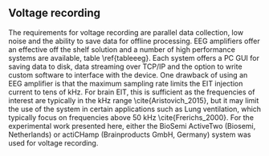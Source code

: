 ## Voltage recording
The requirements for voltage recording are parallel data collection, low noise and the ability to save data for offline processing. EEG amplifiers offer an effective off the shelf solution and a number of high performance systems are available, table \ref{tableeeg}. Each system offers a PC GUI for saving data to disk, data streaming over TCP/IP and the option to write custom software to interface with the device. One drawback of using an EEG amplifier is that the maximum sampling rate limits the EIT injection current to tens of kHz. For brain EIT, this is sufficient as the frequencies of interest are typically in the kHz range \cite{Aristovich_2015}, but it may limit the use of the system in certain applications such as Lung ventilation, which typically focus on frequencies above 50 kHz \cite{Frerichs_2000}. For the experimental work presented here, either the BioSemi ActiveTwo (Biosemi, Netherlands) or actiCHamp (Brainproducts GmbH, Germany) system was used for voltage recording.






